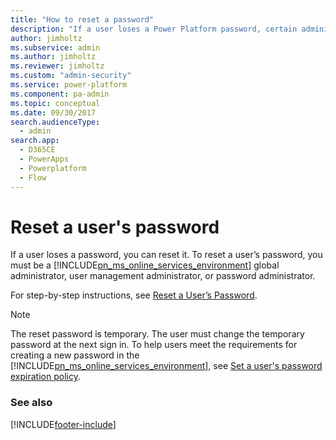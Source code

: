 ```yaml
---
title: "How to reset a password"
description: "If a user loses a Power Platform password, certain administrators can reset it. This page directs you to step-by-step instructions for resetting a password."
author: jimholtz
ms.subservice: admin
ms.author: jimholtz
ms.reviewer: jimholtz
ms.custom: "admin-security"
ms.service: power-platform
ms.component: pa-admin
ms.topic: conceptual
ms.date: 09/30/2017
search.audienceType: 
  - admin
search.app:
  - D365CE
  - PowerApps
  - Powerplatform
  - Flow
---
```

# Reset a user's password

If a user loses a password, you can reset it. To reset a user’s password, you must be a [!INCLUDE[pn_ms_online_services_environment](../includes/pn-ms-online-services-environment.md)] global administrator, user management administrator, or password administrator.  
  
 For step-by-step instructions, see [Reset a User’s Password](/microsoft-365/admin/add-users/reset-passwords).  
  
> [!NOTE]
>  The reset password is temporary. The user must change the temporary password at the next sign in. To help users meet the requirements for creating a new password in the [!INCLUDE[pn_ms_online_services_environment](../includes/pn-ms-online-services-environment.md)], see [Set a user's password expiration policy](/microsoft-365/admin/manage/set-password-expiration-policy).  
  
### See also  



[!INCLUDE[footer-include](../includes/footer-banner.md)]
